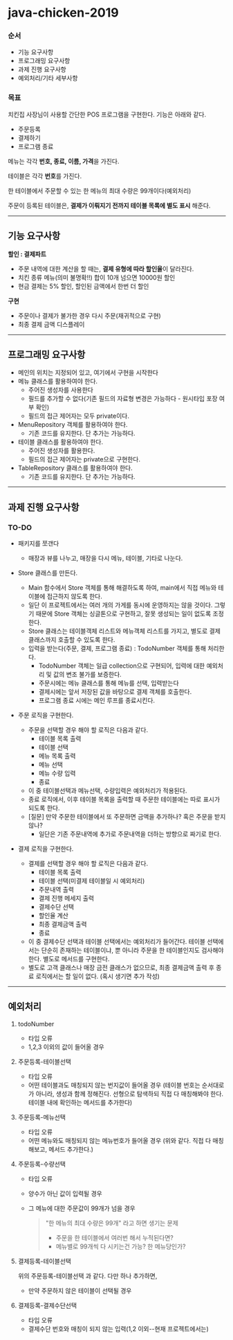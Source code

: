 # java-chicken-2019

### 순서

- 기능 요구사항
- 프로그래밍 요구사항
- 과제 진행 요구사항
- 예외처리/기타 세부사항

### 목표

치킨집 사장님이 사용할 간단한 POS 프로그램을 구현한다. 기능은 아래와 같다.

- 주문등록
- 결제하기
- 프로그램 종료

메뉴는 각각 **번호, 종료, 이름, 가격**을 가진다.

테이블은 각각 **번호**를 가진다.

한 테이블에서 주문할 수 있는 한 메뉴의 최대 수량은 99개이다(예외처리)

주문이 등록된 테이블은, **결제가 이뤄지기 전까지 테이블 목록에 별도 표시** 해준다.

---

## 기능 요구사항

**할인 : 결제파트**

- 주문 내역에 대한 계산을 할 때는, **결제 유형에 따라 할인율**이 달라진다.
- 치킨 종류 메뉴(의미 불명확!!) 합이 10개 넘으면 10000원 할인
- 현금 결제는 5% 할인, 할인된 금액에서 한번 더 할인

**구현**

- 주문이나 결제가 불가한 경우 다시 주문(재귀적으로 구현)
- 최종 결제 금액 디스플레이

---

## 프로그래밍 요구사항

- 메인의 위치는 지정되어 있고, 여기에서 구현을 시작한다
- 메뉴 클래스를 활용하여야 한다.
  - 주어진 생성자를 사용한다
  - 필드를 추가할 수 없다(기존 필드의 자료형 변경은 가능하다 - 원시타입 포장 여부 확인)
  - 필드의 접근 제어자는 모두 private이다.
- MenuRepository 객체를 활용하여야 한다.
  - 기존 코드를 유지한다. 단 추가는 가능하다.
- 테이블 클래스를 활용하여야 한다.
  - 주어진 생성자를 활용한다.
  - 필드의 접근 제어자는 private으로 구현한다.
- TableRepository 클래스를 활용하여야 한다.
  - 기존 코드를 유지한다. 단 추가는 가능하다.

---

## 과제 진행 요구사항

### TO-DO

- 패키지를 쪼갠다
  - 매장과 뷰를 나누고, 매장을 다시 메뉴, 테이블, 기타로 나눈다.

- Store 클래스를 만든다.
  - Main 함수에서 Store 객체를 통해 해결하도록 하여, main에서 직접 메뉴와 테이블에 접근하지 않도록 한다.
  - 일단 이 프로젝트에서는 여러 개의 가게를 동시에 운영하지는 않을 것이다. 
    그렇기 때문에 Store 객체는 싱글톤으로 구현하고, 잘못 생성되는 일이 없도록 조정한다.
  - Store 클래스는 테이블객체 리스트와 메뉴객체 리스트를 가지고, 별도로 결제 클래스까지 호출할 수 있도록 한다.
  - 입력을 받는다(주문, 결제, 프로그램 종료) :  TodoNumber 객체를 통해 처리한다.
    - TodoNumber 객체는 일급 collection으로 구현되어, 입력에 대한 예외처리 및 값의 변조 불가를 보증한다. 
    - 주문시에는 메뉴 클래스를 통해 메뉴를 선택, 입력받는다
    - 결제시에는 앞서 저장된 값을 바탕으로 결제 객체를 호출한다.
    - 프로그램 종료 시에는 메인 루프를 종료시킨다.
- 주문 로직을 구현한다.
  - 주문을 선택할 경우 해야 할 로직은 다음과 같다.
    - 테이블 목록 출력
    - 테이블 선택
    - 메뉴 목록 출력
    - 메뉴 선택
    - 메뉴 수량 입력
    - 종료
  - 이 중 테이블선택과 메뉴선택, 수량입력은 예외처리가 적용된다.
  - 종료 로직에서, 이후 테이블 목록을 출력할 때 주문한 테이블에는 따로 표시가 되도록 한다.
  - [질문] 만약 주문한 테이블에서 또 주문하면 금액을 추가하나? 혹은 주문을 받지 않나?
    - 일단은 기존 주문내역에 추가로 주문내역을 더하는 방향으로 짜기로 한다.
- 결제 로직을 구현한다.
  - 결제를 선택할 경우 해야 할 로직은 다음과 같다.
    - 테이블 목록 출력
    - 테이블 선택(미결제 테이블일 시 예외처리)
    - 주문내역 출력
    - 결제 진행 메세지 출력
    - 결제수단 선택
    - 할인율 계산
    - 최종 결제금액 출력
    - 종료
  - 이 중 결제수단 선택과 테이블 선택에서는 예외처리가 들어간다.
    테이블 선택에서는 단순히 존재하는 테이블이냐, 뿐 아니라 주문을 한 테이블인지도 검사해야한다. 별도로 메서드를 구현한다.
  - 별도로 고객 클래스나 매장 금전 클래스가 없으므로, 최종 결제금액 출력 후 종료 로직에서는 할 일이 없다. (혹시 생기면 추가 작성)

---

## 예외처리

1. todoNumber

   - 타입 오류
   - 1,2,3 이외의 값이 들어올 경우

2. 주문등록-테이블선택

   - 타입 오류
   - 어떤 테이블과도 매칭되지 않는 번지값이 들어올 경우
     (테이블 번호는 순서대로가 아니라, 생성과 함께 정해진다. 선형으로 탐색하되 직접 다 매칭해봐야 한다. 테이블 내에 확인하는 메서드를 추가한다)

3. 주문등록-메뉴선택

   - 타입 오류
   - 어떤 메뉴와도 매칭되지 않는 메뉴번호가 들어올 경우
     (위와 같다. 직접 다 매칭해보고, 메서드 추가한다.)

4. 주문등록-수량선택

   - 타입 오류

   - 양수가 아닌 값이 입력될 경우

   - 그 메뉴에 대한 주문값이 99개가 넘을 경우

     > "한 메뉴의 최대 수량은 99개" 라고 하면 생기는 문제
     >
     > - 주문을 한 테이블에서 여러번 해서 누적된다면?
     > - 메뉴별로 99개씩 다 시키는건 가능? 한 메뉴당인가?

5. 결제등록-테이블선택

   위의 주문등록-테이블선택 과 같다. 다만 하나 추가하면,

   - 만약 주문하지 않은 테이블이 선택될 경우

6. 결제등록-결제수단선택

   - 타입 오류
   - 결제수단 번호와 매칭이 되지 않는 입력(1,2 이외--현재 프로젝트에서는)